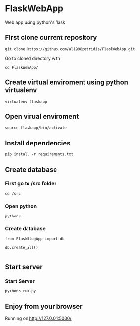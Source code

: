 # FlaskWebApp
Web app using python's flask

## First clone current repository
```
git clone https://github.com/al1998petridis/FlaskWebApp.git 
```

Go to cloned directory with 
```
cd FlaskWebApp/
```

## Create virtual enviroment using python virtualenv
```
virtualenv flaskapp
```

## Open virual enviroment
```
source flaskapp/bin/activate
```

## Install dependencies
```
pip install -r requirements.txt
```

## Create database
### First go to /src folder
```
cd /src
```
### Open python
```
python3
```
### Create database
```
from FlaskBlogApp import db
```

```
db.create_all()
```

```exit()
```

## Start server 
### Start Server
```
python3 run.py
```
## Enjoy from your browser
Running on http://127.0.0.1:5000/
